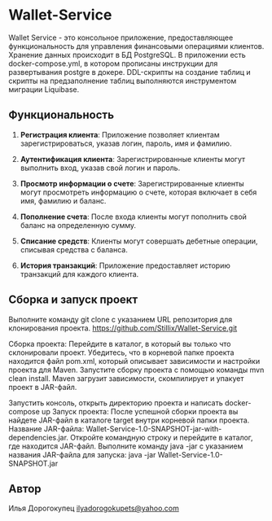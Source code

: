 # Wallet-Service

Wallet Service - это консольное приложение, предоставляющее функциональность для управления финансовыми операциями клиентов.
Хранение данных происходит в БД PostgreSQL.
В приложении есть docker-compose.yml, в котором прописаны инструкции для развертывания postgre в докере.
DDL-скрипты на создание таблиц и скрипты на предзаполнение таблиц выполняются инструментом миграции Liquibase.

## Функциональность

1. **Регистрация клиента**: Приложение позволяет клиентам зарегистрироваться, указав логин, пароль, имя и фамилию.

2. **Аутентификация клиента**: Зарегистрированные клиенты могут выполнить вход, указав свой логин и пароль.

4.  **Просмотр информации о счете**: Зарегистрированные клиенты могут просмотреть информацию о счете, которая включает в себя имя, фамилию и баланс.

5. **Пополнение счета**: После входа клиенты могут пополнить свой баланс на определенную сумму.

6. **Списание средств**: Клиенты могут совершать дебетные операции, списывая средства с баланса.

7. **История транзакций**: Приложение предоставляет историю транзакций для каждого клиента.

## Сборка и запуск проект

Выполните команду git clone с указанием URL репозитория для клонирования проекта.
https://github.com/Stillix/Wallet-Service.git

Сборка проекта:
Перейдите в каталог, в который вы только что склонировали проект.
Убедитесь, что в корневой папке проекта находится файл pom.xml, который описывает зависимости и настройки проекта для Maven.
Запустите сборку проекта с помощью команды mvn clean install. Maven загрузит зависимости, скомпилирует и упакует проект в JAR-файл.

Запустить консоль, открыть директорию проекта и написать docker-compose up
Запуск проекта:
После успешной сборки проекта вы найдете JAR-файл в каталоге target внутри корневой папки проекта. Название JAR-файла: Wallet-Service-1.0-SNAPSHOT-jar-with-dependencies.jar.
Откройте командную строку и перейдите в каталог, где находится JAR-файл.
Выполните команду java -jar с указанием названия JAR-файла для запуска:
   java -jar Wallet-Service-1.0-SNAPSHOT.jar

## Автор
Илья Дорогокупец
ilyadorogokupets@yahoo.com
